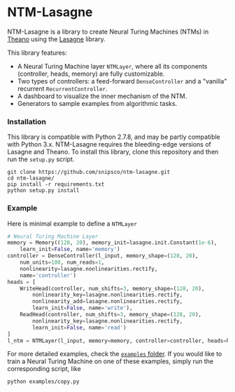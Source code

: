 # NTM-Lasagne

NTM-Lasagne is a library to create Neural Turing Machines (NTMs) in [Theano](http://deeplearning.net/software/theano/) using the [Lasagne](http://lasagne.readthedocs.org/) library.

This library features:
 - A Neural Turing Machine layer `NTMLayer`, where all its components (controller, heads, memory) are fully customizable.
 - Two types of controllers: a feed-forward `DenseController` and a "vanilla" recurrent `RecurrentController`.
 - A dashboard to visualize the inner mechanism of the NTM.
 - Generators to sample examples from algorithmic tasks.

### Installation

This library is compatible with Python 2.7.8, and may be partly compatible with Python 3.x. NTM-Lasagne requires the bleeding-edge versions of Lasagne and Theano. To install this library, clone this repository and then run the `setup.py` script.

```
git clone https://github.com/snipsco/ntm-lasagne.git
cd ntm-lasagne/
pip install -r requirements.txt
python setup.py install
```

### Example

Here is minimal example to define a `NTMLayer`

```python
# Neural Turing Machine Layer
memory = Memory((128, 20), memory_init=lasagne.init.Constant(1e-6),
    learn_init=False, name='memory')
controller = DenseController(l_input, memory_shape=(128, 20),
    num_units=100, num_reads=1,
    nonlinearity=lasagne.nonlinearities.rectify,
    name='controller')
heads = [
    WriteHead(controller, num_shifts=3, memory_shape=(128, 20),
        nonlinearity_key=lasagne.nonlinearities.rectify,
        nonlinearity_add=lasagne.nonlinearities.rectify,
        learn_init=False, name='write'),
    ReadHead(controller, num_shifts=3, memory_shape=(128, 20),
        nonlinearity_key=lasagne.nonlinearities.rectify,
        learn_init=False, name='read')
]
l_ntm = NTMLayer(l_input, memory=memory, controller=controller, heads=heads)
```

For more detailed examples, check the [`examples` folder](examples/). If you would like to train a Neural Turing Machine on one of these examples, simply run the corresponding script, like

```
python examples/copy.py
```
